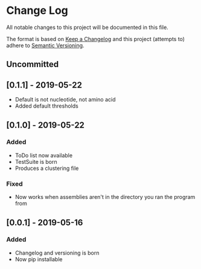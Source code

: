 # Change Log
All notable changes to this project will be documented in this file.

The format is based on [Keep a Changelog](http://keepachangelog.com/)
and this project (attempts to) adhere to [Semantic Versioning](http://semver.org/).

## Uncommitted
## [0.1.1] - 2019-05-22
- Default is not nucleotide, not amino acid
- Added default thresholds

## [0.1.0] - 2019-05-22
### Added
- ToDo list now available
- TestSuite is born
- Produces a clustering file

### Fixed
- Now works when assemblies aren't in the directory you ran the program from

## [0.0.1] - 2019-05-16
### Added
- Changelog and versioning is born
- Now pip installable
